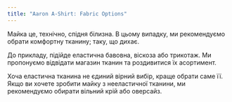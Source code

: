 ```yaml
---
title: "Aaron A-Shirt: Fabric Options"
---
```


Майка це, технічно, спідня білизна. В цьому випадку, ми рекомендуємо обрати комфортну тканину; таку, що дихає.

До прикладу, підійде еластична бавовна, віскоза або трикотаж. Ми пропонуємо відвідати магазин тканин та роздивитися їх асортимент.

<Note>

Хоча еластична тканина не єдиний вірний вибір, краще обрати саме її. Якщо ви хочете зробити майку з нееластичної тканини, ми рекомендуємо обирати вільний крій або оверсайз.

</Note>
